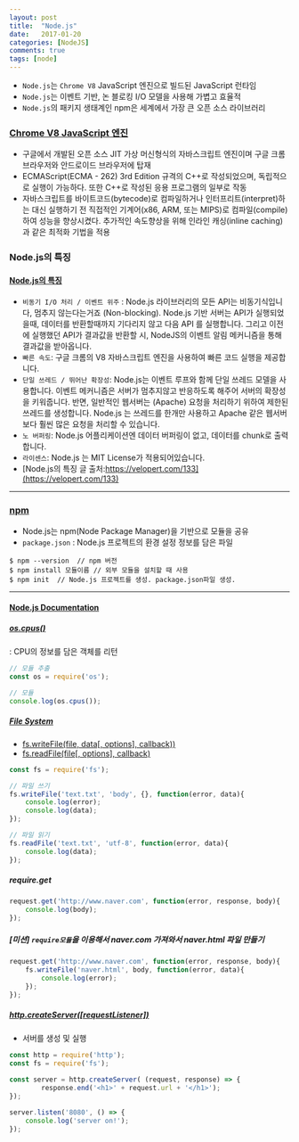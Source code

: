 ```yaml
---
layout: post
title:  "Node.js"
date:   2017-01-20
categories: [NodeJS]
comments: true
tags: [node]
---
```


- `Node.js`는 `Chrome V8` JavaScript 엔진으로 빌드된 JavaScript 런타임
- `Node.js`는 이벤트 기반, 논 블로킹 I/O 모델을 사용해 가볍고 효율적
- `Node.js`의 패키지 생태계인 npm은 세계에서 가장 큰 오픈 소스 라이브러리

<!--more-->

### [Chrome V8 JavaScript 엔진](https://ko.wikipedia.org/wiki/%ED%81%AC%EB%A1%AC_V8)
- 구글에서 개발된 오픈 소스 JIT 가상 머신형식의 자바스크립트 엔진이며 구글 크롬 브라우저와 안드로이드 브라우저에 탑재
- ECMAScript(ECMA - 262) 3rd Edition 규격의 C++로 작성되었으며, 독립적으로 실행이 가능하다. 또한 C++로 작성된 응용 프로그램의 일부로 작동
- 자바스크립트를 바이트코드(bytecode)로 컴파일하거나 인터프리트(interpret)하는 대신 실행하기 전 직접적인 기계어(x86, ARM, 또는 MIPS)로 컴파일(compile)하여 성능을 향상시켰다. 추가적인 속도향상을 위해 인라인 캐싱(inline caching)과 같은 최적화 기법을 적용

### Node.js의 특징
#### [Node.js의 특징](https://velopert.com/133)
- `비동기 I/O 처리 / 이벤트 위주` : Node.js 라이브러리의 모든 API는 비동기식입니다, 멈추지 않는다는거죠 (Non-blocking). Node.js 기반 서버는 API가 실행되었을때, 데이터를 반환할때까지 기다리지 않고 다음 API 를 실행합니다. 그리고 이전에 실행했던 API가 결과값을 반환할 시, NodeJS의 이벤트 알림 메커니즘을 통해 결과값을 받아옵니다.
- `빠른 속도`: 구글 크롬의 V8 자바스크립트 엔진을 사용하여 빠른 코드 실행을 제공합니다.
- `단일 쓰레드 / 뛰어난 확장성`: Node.js는 이벤트 루프와 함께 단일 쓰레드 모델을 사용합니다. 이벤트 메커니즘은 서버가 멈추지않고 반응하도록 해주어 서버의 확장성을 키워줍니다.  반면,  일반적인 웹서버는 (Apache) 요청을 처리하기 위하여 제한된 쓰레드를 생성합니다. Node.js 는 쓰레드를 한개만 사용하고  Apache 같은 웹서버보다 훨씬 많은 요청을 처리할 수 있습니다.
- `노 버퍼링`: Node.js 어플리케이션엔 데이터 버퍼링이 없고, 데이터를 chunk로 출력합니다.
- `라이센스`: Node.js 는 MIT License가 적용되어있습니다.
- [Node.js의 특징 글 출처:https://velopert.com/133](https://velopert.com/133)

---

### [npm](https://www.npmjs.com/)
- Node.js는 npm(Node Package Manager)을 기반으로 모듈을 공유
- `package.json` : Node.js 프로젝트의 환경 설정 정보를 담은 파일

```CLI
$ npm --version  // npm 버전
$ npm install 모듈이름 // 외부 모듈을 설치할 때 사용
$ npm init  // Node.js 프로젝트를 생성. package.json파일 생성.
```

---

#### [Node.js Documentation](https://nodejs.org/api/)
##### [os.cpus()](https://nodejs.org/api/os.html#os_os_cpus)
: CPU의 정보를 담은 객체를 리턴

```js
// 모듈 추출
const os = require('os');

// 모듈
console.log(os.cpus());
```

##### [File System](https://nodejs.org/api/fs.html)
- [fs.writeFile(file, data[, options], callback))](https://nodejs.org/api/fs.html#fs_fs_writefile_file_data_options_callback)
- [fs.readFile(file[, options], callback)](https://nodejs.org/api/fs.html#fs_fs_readfile_file_options_callback)

```js
const fs = require('fs');

// 파일 쓰기
fs.writeFile('text.txt', 'body', {}, function(error, data){
    console.log(error);
    console.log(data);
});

// 파일 읽기
fs.readFile('text.txt', 'utf-8', function(error, data){
    console.log(data);
});
```

##### require.get

```js
request.get('http://www.naver.com', function(error, response, body){
    console.log(body);
});
```

##### [미션] `require모듈`을 이용해서 naver.com 가져와서 naver.html 파일 만들기

```js
request.get('http://www.naver.com', function(error, response, body){
    fs.writeFile('naver.html', body, function(error, data){
        console.log(error);
    });
});
```

##### [http.createServer([requestListener])](https://nodejs.org/api/http.html#http_http_createserver_requestlistener)
- 서버를 생성 및 실행

```js
const http = require('http');
const fs = require('fs');

const server = http.createServer( (request, response) => {
        response.end('<h1>' + request.url + '</h1>');
});

server.listen('8080', () => {
    console.log('server on!');
});
```
